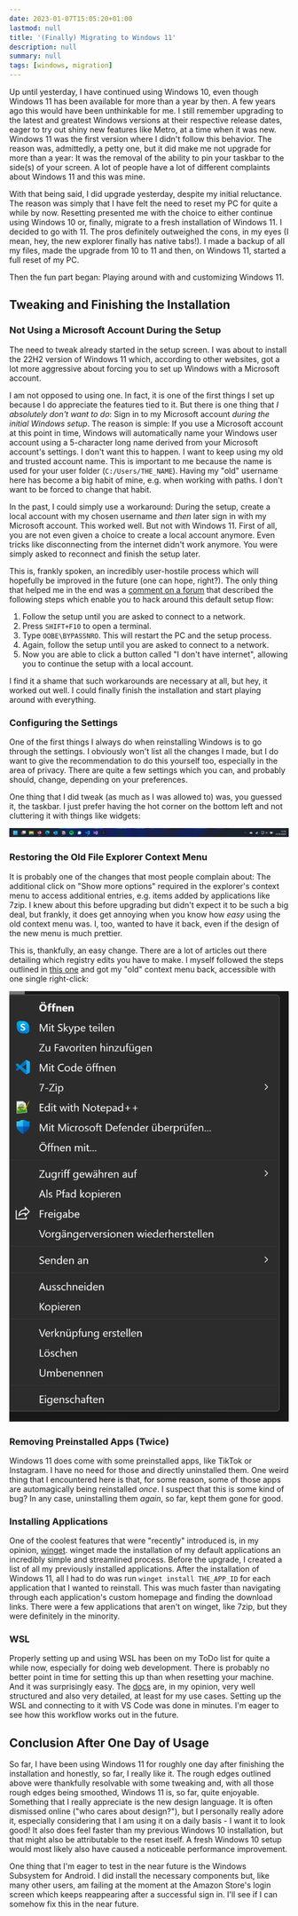 ```yaml
---
date: 2023-01-07T15:05:20+01:00
lastmod: null
title: '(Finally) Migrating to Windows 11'
description: null
summary: null
tags: [windows, migration]
---
```


Up until yesterday, I have continued using Windows 10, even though Windows 11 has been available
for more than a year by then.
A few years ago this would have been unthinkable for me.
I still remember upgrading to the latest and greatest Windows versions at their respective release dates,
eager to try out shiny new features like Metro, at a time when it was new.
Windows 11 was the first version where I didn't follow this behavior.
The reason was, admittedly, a petty one, but it did make me not upgrade for more than a year:
It was the removal of the ability to pin your taskbar to the side(s) of your screen.
A lot of people have a lot of different complaints about Windows 11 and this was mine.

With that being said, I did upgrade yesterday, despite my initial reluctance.
The reason was simply that I have felt the need to reset my PC for quite a while by now.
Resetting presented me with the choice to either continue using Windows 10 or, finally,
migrate to a fresh installation of Windows 11.
I decided to go with 11.
The pros definitely outweighed the cons, in my eyes (I mean, hey, the new explorer finally has native tabs!).
I made a backup of all my files, made the upgrade from 10 to 11 and then, on Windows 11, started
a full reset of my PC.

Then the fun part began: Playing around with and customizing Windows 11.

## Tweaking and Finishing the Installation

### Not Using a Microsoft Account During the Setup

The need to tweak already started in the setup screen.
I was about to install the 22H2 version of Windows 11 which, according to other websites,
got a lot more aggressive about forcing you to set up Windows with a Microsoft account.

I am not opposed to using one.
In fact, it is one of the first things I set up because I do appreciate the features tied to it.
But there is one thing that _I absolutely don't want to do_:
Sign in to my Microsoft account _during the initial Windows setup_.
The reason is simple:
If you use a Microsoft account at this point in time, Windows will automatically name your
Windows user account using a 5-character long name derived from your Microsoft account's settings.
I don't want this to happen.
I want to keep using my old and trusted account name.
This is important to me because the name is used for your user folder (`C:/Users/THE_NAME`).
Having my "old" username here has become a big habit of mine, e.g. when working with paths.
I don't want to be forced to change that habit.

In the past, I could simply use a workaround:
During the setup, create a local account with my chosen username and _then_ later sign in with
my Microsoft account.
This worked well. But not with Windows 11.
First of all, you are not even given a choice to create a local account anymore.
Even tricks like disconnecting from the internet didn't work anymore.
You were simply asked to reconnect and finish the setup later.

This is, frankly spoken, an incredibly user-hostile process which will hopefully be improved in the future
(one can hope, right?).
The only thing that helped me in the end was a [comment on a forum](https://superuser.com/q/1744963)
that described the following steps which enable you to hack around this default setup flow:

1. Follow the setup until you are asked to connect to a network.
2. Press `SHIFT+F10` to open a terminal.
3. Type `OOBE\BYPASSNRO`. This will restart the PC and the setup process.
4. Again, follow the setup until you are asked to connect to a network.
5. Now you are able to click a button called "I don't have internet", allowing you to continue
   the setup with a local account.

I find it a shame that such workarounds are necessary at all, but hey, it worked out well.
I could finally finish the installation and start playing around with everything.

### Configuring the Settings

One of the first things I always do when reinstalling Windows is to go through the settings.
I obviously won't list all the changes I made, but I do want to give the recommendation to
do this yourself too, especially in the area of privacy.
There are quite a few settings which you can, and probably should, change, depending on your preferences.

One thing that I did tweak (as much as I was allowed to) was, you guessed it, the taskbar.
I just prefer having the hot corner on the bottom left and not cluttering it with things like widgets:

![Customized Taskbar](./taskbar.png)

### Restoring the Old File Explorer Context Menu

It is probably one of the changes that most people complain about:
The additional click on "Show more options" required in the explorer's context menu to access
additional entries, e.g. items added by applications like 7zip.
I knew about this before upgrading but didn't expect it to be such a big deal, but frankly,
it does get annoying when you know how _easy_ using the old context menu was.
I, too, wanted to have it back, even if the design of the new menu is much prettier.

This is, thankfully, an easy change. There are a lot of articles out there detailing which
registry edits you have to make.
I myself followed the steps outlined in [this one](https://web.archive.org/web/20230101182639/https://pureinfotech.com/bring-back-classic-context-menu-windows-11/)
and got my "old" context menu back, accessible with one single right-click:

![Old Context Menu](./old-context-menu.png)

### Removing Preinstalled Apps (Twice)

Windows 11 does come with some preinstalled apps, like TikTok or Instagram.
I have no need for those and directly uninstalled them.
One weird thing that I encountered here is that, for some reason, some of those apps are automagically
being reinstalled _once_.
I suspect that this is some kind of bug?
In any case, uninstalling them _again_, so far, kept them gone for good.

### Installing Applications

One of the coolest features that were "recently" introduced is, in my opinion, [winget](https://learn.microsoft.com/en-us/windows/package-manager/winget/).
winget made the installation of my default applications an incredibly simple and streamlined process.
Before the upgrade, I created a list of all my previously installed applications.
After the installation of Windows 11, all I had to do was run `winget install THE_APP_ID` for each
application that I wanted to reinstall.
This was much faster than navigating through each application's custom homepage and finding the download links.
There were a few applications that aren't on winget, like 7zip, but they were definitely in the minority.

### WSL

Properly setting up and using WSL has been on my ToDo list for quite a while now, especially for
doing web development.
There is probably no better point in time for setting this up than when resetting your machine.
And it was surprisingly easy. The [docs](https://learn.microsoft.com/en-us/windows/wsl/) are,
in my opinion, very well structured and also very detailed, at least for my use cases.
Setting up the WSL and connecting to it with VS Code was done in minutes.
I'm eager to see how this workflow works out in the future.

## Conclusion After One Day of Usage

So far, I have been using Windows 11 for roughly one day after finishing the installation and
honestly, so far, I really like it.
The rough edges outlined above were thankfully resolvable with some tweaking and, with all those
rough edges being smoothed, Windows 11 is, so far, quite enjoyable.
Something that I really appreciate is the new design language.
It is often dismissed online ("who cares about design?"), but I personally really adore it,
especially considering that I am using it on a daily basis - I want it to look good!
It also does feel faster than my previous Windows 10 installation, but that might also be
attributable to the reset itself. A fresh Windows 10 setup would most likely also have caused
a noticeable performance improvement.

One thing that I'm eager to test in the near future is the Windows Subsystem for Android.
I did install the necessary components but, like many other users, am failing at the moment
at the Amazon Store's login screen which keeps reappearing after a successful sign in.
I'll see if I can somehow fix this in the near future.
